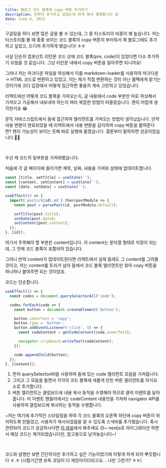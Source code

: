 ```yaml
---
title: 블로그 코드 블록에 copy 버튼 추가하기
description: 전부터 추가하고 싶었는데 하게 돼서 행복합니다 😌
date: June 6, 2023
---
```


구글링을 하다 보면 많은 글을 볼 수 있는데, 그 중 티스토리의 비중이 꽤 높습니다. 저는 티스토리를 볼 때 종종 보이는 코드 블록의 copy 버튼이 부러워서 제 블로그에도 추가하고 싶었고, 드디어 추가하게 됐습니다! ㅎㅎ

사실 단순히 컴포넌트 리턴문 코드 상에 코드 블록(pre, code)이 있었다면 다소 추가하기 쉬웠을 것 같습니다. 그냥 리턴문 내에서 copy 버튼을 달아주면 되니까요!

그러나 저는 마크다운 파일을 파싱해서 이를 markdown-loader를 사용하여 마크다운 → HTML 코드로 변환하고 있었고, 이는 제가 직접 변환하는 것이 아닌 웹팩에게 맡기는 것이기에 코더 입장에서 어떻게 접근하면 좋을지 계속 고민하고 있었습니다.

리액트에선 어떻게 코드 블록을 가져오는지, 글 내용에서 code 부분만 따로 파싱해서 가져오고 가공해서 내보내야 하는지 여러 복잡한 방법이 떠올랐습니다. 괜히 어렵게 생각한거죠 😂

문득 자바스크립트에서 돔에 접근하여 엘리먼트를 가져오는 방법이 생각났습니다. 만약 내용 변환이 완료되었을 때 리액트에서 내용 변환을 감지하여 copy 버튼을 붙여준다면? 왠지 가능성이 보이는 듯해 바로 실행에 옮겼습니다. 결론부터 말하자면 성공이었습니다 👏👏

<br />

우선 제 코드의 일부분을 가져와봤습니다.

처음에 각 글 페이지에 들어가면 제목, 날짜, 내용을 가져와 상태에 업데이트합니다.

```js
const [title, setTitle] = useState('');
const [content, setContent] = useState('');
const [date, setDate] = useState('');

useEffect(() => {
  import(`posts/${id}.md`).then(postModule => {
    const post = parsePost(id, postModule.default);

    setTitle(post.title);
    setDate(post.date);
    setContent(post.content);
  });
}, [id]);
```

여기서 주목해야 할 부분은 content입니다. 이 content는 문자열 형태로 저장이 되는데, 그 안에 코드 블록이 포함되어 있습니다.

그러니 만약 content가 업데이트된다면 리액트에서 실제 돔에도 그 content를 그려줄 것이고, 저는 content를 트리거 삼아 돔에서 코드 블록 엘리먼트만 찾아 copy 버튼을 하나하나 붙여주면 되는 것이었죠.

코드는 단순합니다.

```js
useEffect(() => {
  const codes = document.querySelectorAll('code');

  codes.forEach(code => {
    const button = document.createElement('button');

    button.innerText = 'copy';
    button.type = 'button';
    button.addEventListener('click', () => {
      const codeContent = getCodeContent(code.innerText);

      navigator.clipboard.writeText(codeContent);
    });

    code.appendChild(button);
  });
}, [content]);
```

1. 먼저 querySelectorAll을 사용하여 돔에 있는 code 엘리먼트 모음을 가져옵니다.
2. 그리고 그 모음을 돌면서 각각의 코드 블록에 새롭게 만든 버튼 엘리먼트를 자식요소로 추가합니다.
3. 버튼 엘리먼트는 클립보드에 내용 복사 동작을 수행해야 하므로 클릭 이벤트를 달아줍니다. 이 이벤트 핸들러에서는 codeContent 내용만을 가져와 navigator API를 사용하여 클립보드에 복사하는 동작을 수행합니다.

~저는 여기에 추가적인 스타일링을 하여 각 코드 블록의 오른쪽 하단에 copy 버튼이 위치하도록 만들었고, 사용자가 복사되었음을 알 수 있도록 스낵바를 추가했습니다. 혹시 관련되어 코드가 궁금하시다면 [이 레포](https://github.com/LAH1203/blog)에서 봐주세요 😊~
nextjs로 마이그레이션 하면서 해당 코드는 제거되었습니다만, 참고용으로 남겨놓습니다~!

<br />

코드와 설명만 보면 간단하지만 추가하고 싶은 기능이었기에 이렇게 하게 되어 뿌듯합니다 ㅎ.ㅎ (시험기간엔 유독 코딩이 더 재밌어지더라고요... 나만 그런가? ㅎㅎ)
